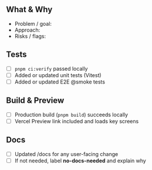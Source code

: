 ## What & Why
- Problem / goal:
- Approach:
- Risks / flags:

## Tests
- [ ] `pnpm ci:verify` passed locally
- [ ] Added or updated unit tests (Vitest)
- [ ] Added or updated E2E @smoke tests

## Build & Preview
- [ ] Production build (`pnpm build`) succeeds locally
- [ ] Vercel Preview link included and loads key screens

## Docs
- [ ] Updated /docs for any user-facing change
- [ ] If not needed, label **no-docs-needed** and explain why
